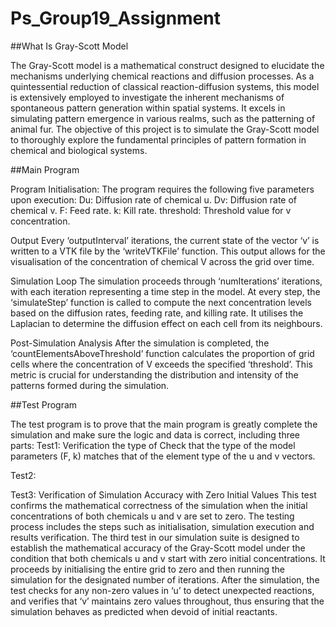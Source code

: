 # Ps_Group19_Assignment

##What Is Gray-Scott Model

The Gray-Scott model is a mathematical construct designed to elucidate the mechanisms underlying chemical reactions and diffusion processes. As a quintessential reduction of classical reaction-diffusion systems, this model is extensively employed to investigate the inherent mechanisms of spontaneous pattern generation within spatial systems. It excels in simulating pattern emergence in various realms, such as the patterning of animal fur. The objective of this project is to simulate the Gray-Scott model to thoroughly explore the fundamental principles of pattern formation in chemical and biological systems.

##Main Program

Program Initialisation:
The program requires the following five parameters upon execution:
Du: Diffusion rate of chemical u.
Dv: Diffusion rate of chemical v.
F: Feed rate.
k: Kill rate.
threshold: Threshold value for v concentration.

Output
Every ‘outputInterval’ iterations, the current state of the vector ‘v’ is written to a VTK file by the ‘writeVTKFile’ function. This output allows for the visualisation of the concentration of chemical V across the grid over time.

Simulation Loop
The simulation proceeds through ‘numIterations’ iterations, with each iteration representing a time step in the model. At every step, the ‘simulateStep’ function is called to compute the next concentration levels based on the diffusion rates, feeding rate, and killing rate. It utilises the Laplacian to determine the diffusion effect on each cell from its neighbours.

Post-Simulation Analysis
After the simulation is completed, the ‘countElementsAboveThreshold’ function calculates the proportion of grid cells where the concentration of V exceeds the specified ‘threshold’. This metric is crucial for understanding the distribution and intensity of the patterns formed during the simulation.

##Test Program

The test program is to prove that the main program is greatly complete the simulation and make sure the logic and data is correct, including three parts:
Test1: Verification the type of 
Check that the type of the model parameters (F, k) matches that of the element type of the u and v vectors. 

Test2:

Test3: Verification of Simulation Accuracy with Zero Initial Values
This test confirms the mathematical correctness of the simulation when the initial concentrations of both chemicals u and v are set to zero. The testing process includes the steps such as initialisation, simulation execution and results verification. The third test in our simulation suite is designed to establish the mathematical accuracy of the Gray-Scott model under the condition that both chemicals u and v start with zero initial concentrations. It proceeds by initialising the entire grid to zero and then running the simulation for the designated number of iterations. After the simulation, the test checks for any non-zero values in ‘u’ to detect unexpected reactions, and verifies that ‘v’ maintains zero values throughout, thus ensuring that the simulation behaves as predicted when devoid of initial reactants.
